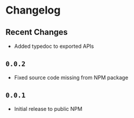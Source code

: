 # Changelog

## Recent Changes

* Added typedoc to exported APIs

## `0.0.2`

* Fixed source code missing from NPM package

## `0.0.1`

* Initial release to public NPM
